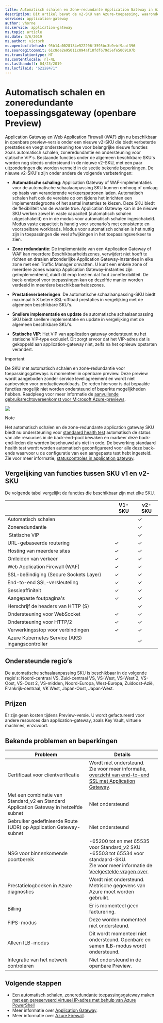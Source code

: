 ```yaml
---
title: Automatisch schalen en Zone-redundante Application Gateway in Azure (Preview-versie)
description: Dit artikel bevat de v2-SKU van Azure-toepassing, waaronder functies voor automatisch schalen en Zone-redundante.
services: application-gateway
author: vhorne
ms.service: application-gateway
ms.topic: article
ms.date: 3/6/2019
ms.author: victorh
ms.openlocfilehash: 95b14a0028134e522206f3595bc3b9ebf9aaf396
ms.sourcegitcommit: 61c8de2e95011c094af18fdf679d5efe5069197b
ms.translationtype: HT
ms.contentlocale: nl-NL
ms.lasthandoff: 04/23/2019
ms.locfileid: "62128471"
---
```

# <a name="autoscaling-and-zone-redundant-application-gateway-public-preview"></a>Automatisch schalen en zoneredundante toepassingsgateway (openbare Preview)

Application Gateway en Web Application Firewall (WAF) zijn nu beschikbaar in openbare preview-versie onder een nieuwe v2-SKU die biedt verbeterde prestaties en voegt ondersteuning toe voor belangrijke nieuwe functies zoals automatisch schalen, zoneredundantie en ondersteuning voor statische VIP's. Bestaande functies onder de algemeen beschikbare SKU's worden nog steeds ondersteund in de nieuwe v2-SKU, met een paar uitzonderingen die worden vermeld in de sectie bekende beperkingen. De nieuwe v2-SKU's zijn onder andere de volgende verbeteringen:

- **Automatische schaling**: Application Gateway of WAF-implementaties voor de automatische schaalaanpassing SKU kunnen omhoog of omlaag op basis van veranderende verkeerspatronen laden. Automatisch schalen heft ook de vereiste op om tijdens het inrichten een implementatiegrootte of het aantal instanties te kiezen. Deze SKU biedt de flexibiliteit van de waarde true. Application Gateway kan in de nieuwe SKU werken zowel in vaste capaciteit (automatisch schalen uitgeschakeld) en in de modus voor automatisch schalen ingeschakeld. Modus vaste capaciteit is handig voor scenario's met consistente en voorspelbare workloads. Modus voor automatisch schalen is het nuttig zijn in toepassingen die veel afwijkingen in het toepassingsverkeer te zien.

- **Zone redundantie**: De implementatie van een Application Gateway of WAF kan meerdere Beschikbaarheidszones, verwijdert niet hoeft te richten en draaien afzonderlijke Application Gateway-instanties in elke zone met een Traffic Manager omvatten. U kunt een enkele zone of meerdere zones waarop Application Gateway-instanties zijn geïmplementeerd, duidt dit erop toezien dat fout zoneflexibiliteit. De back-endpool voor toepassingen kan op dezelfde manier worden verdeeld in meerdere beschikbaarheidszones.
- **Prestatieverbeteringen**: De automatische schaalaanpassing-SKU biedt maximaal 5 X betere SSL-offload prestaties in vergelijking met de algemeen beschikbare SKU's.
- **Snellere implementatie en update** de automatische schaalaanpassing SKU biedt snellere implementatie en update in vergelijking met de algemeen beschikbare SKU's.
- **Statische VIP**: Het VIP van application gateway ondersteunt nu het statische VIP-type exclusief. Dit zorgt ervoor dat het VIP-adres dat is gekoppeld aan application-gateway niet, zelfs na het opnieuw opstarten verandert.

> [!IMPORTANT]
> De SKU met automatisch schalen en zone-redundantie voor toepassingsgateways is momenteel in openbare preview. Deze preview wordt aangeboden zonder service level agreement en wordt niet aanbevolen voor productieworkloads. De reden hiervoor is dat bepaalde functies mogelijk niet worden ondersteund of beperkte mogelijkheden hebben. Raadpleeg voor meer informatie de [aanvullende gebruiksrechtovereenkomst voor Microsoft Azure-previews](https://azure.microsoft.com/support/legal/preview-supplemental-terms/).

![](./media/application-gateway-autoscaling-zone-redundant/application-gateway-autoscaling-zone-redundant.png)

> [!NOTE]
> Het automatisch schalen en de zone-redundante application gateway SKU biedt nu ondersteuning voor [standaard health test](https://docs.microsoft.com/azure/application-gateway/application-gateway-probe-overview#default-health-probe) automatisch de status van alle resources in de back-end-pool bewaken en markeer deze back-end-leden die worden beschouwd als niet in orde. De bewerking standaard health test wordt worden automatisch geconfigureerd voor alle deze back-ends waarvoor u de configuratie van een aangepaste test hebt ingesteld. Zie voor meer informatie, [statuscontroles in application gateway](https://docs.microsoft.com/azure/application-gateway/application-gateway-probe-overview).

## <a name="feature-comparison-between-v1-sku-and-v2-sku"></a>Vergelijking van functies tussen SKU v1 en v2-SKU

De volgende tabel vergelijkt de functies die beschikbaar zijn met elke SKU.

|                                                   | V1-SKU   | v2-SKU   |
| ------------------------------------------------- | -------- | -------- |
| Automatisch schalen                                       |          | &#x2713; |
| Zoneredundantie                                   |          | &#x2713; |
| &nbsp;Statische VIP&nbsp;&nbsp;                      |          | &#x2713; |
| URL-gebaseerde routering                                 | &#x2713; | &#x2713; |
| Hosting van meerdere sites                             | &#x2713; | &#x2713; |
| Omleiden van verkeer                               | &#x2713; | &#x2713; |
| Web Application Firewall (WAF)                    | &#x2713; | &#x2713; |
| SSL-beëindiging (Secure Sockets Layer)            | &#x2713; | &#x2713; |
| End-to-end SSL-versleuteling                         | &#x2713; | &#x2713; |
| Sessieaffiniteit                                  | &#x2713; | &#x2713; |
| Aangepaste foutpagina's                                | &#x2713; | &#x2713; |
| Herschrijf de headers van HTTP (S)                           |          | &#x2713; |
| Ondersteuning voor WebSocket                                 | &#x2713; | &#x2713; |
| Ondersteuning voor HTTP/2                                    | &#x2713; | &#x2713; |
| Verwerkingsstop voor verbindingen                               | &#x2713; | &#x2713; |
| Azure Kubernetes Service (AKS) ingangscontroller |          | &#x2713; |

## <a name="supported-regions"></a>Ondersteunde regio’s

De automatische schaalaanpassing SKU is beschikbaar in de volgende regio's: Noord-centraal VS, Zuid-centraal VS, VS-West, VS-West 2, VS-Oost, VS-Oost 2, VS-midden, Noord-Europa, West-Europa, Zuidoost-Azië, Frankrijk-centraal, VK West, Japan-Oost, Japan-West.

## <a name="pricing"></a>Prijzen

Er zijn geen kosten tijdens Preview-versie. U wordt gefactureerd voor andere resources dan application-gateway, zoals Key Vault, virtuele machines, enzovoort.

## <a name="known-issues-and-limitations"></a>Bekende problemen en beperkingen

|Probleem|Details|
|--|--|
|Certificaat voor clientverificatie|Wordt niet ondersteund.<br>Zie voor meer informatie, [overzicht van end-to-end SSL met Application Gateway](ssl-overview.md#end-to-end-ssl-with-the-v2-sku).|
|Met een combinatie van Standard_v2 en Standard Application Gateway in hetzelfde subnet|Niet ondersteund|
|Gebruiker gedefinieerde Route (UDR) op Application Gateway-subnet|Niet ondersteund|
|NSG voor binnenkomende poortbereik| -65200 tot en met 65535 voor Standard_v2 SKU<br>-65503 tot 65534 voor standaard-SKU.<br>Zie voor meer informatie de [Veelgestelde vragen over](application-gateway-faq.md#are-network-security-groups-supported-on-the-application-gateway-subnet).|
|Prestatielogboeken in Azure diagnostics|Wordt niet ondersteund.<br>Metrische gegevens van Azure moet worden gebruikt.|
|Billing|Er is momenteel geen facturering.|
|FIPS-modus|Deze worden momenteel niet ondersteund.|
|Alleen ILB-modus|Dit wordt momenteel niet ondersteund. Openbare en samen ILB-modus wordt ondersteund.|
|Integratie van het netwerk controleren|Niet ondersteund in de openbare Preview.|

## <a name="next-steps"></a>Volgende stappen
- [Een automatisch schalen, zoneredundante toepassingsgateway maken met een gereserveerd virtueel IP-adres met behulp van Azure PowerShell](tutorial-autoscale-ps.md)
- Meer informatie over [Application Gateway](overview.md).
- Meer informatie over [Azure Firewall](../firewall/overview.md).
